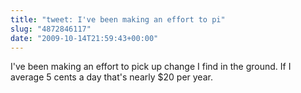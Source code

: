 ```yaml
---
title: "tweet: I've been making an effort to pi"
slug: "4872846117"
date: "2009-10-14T21:59:43+00:00"
---
```

I've been making an effort to pick up change I find in the ground. If I average 5 cents a day that's nearly $20 per year.